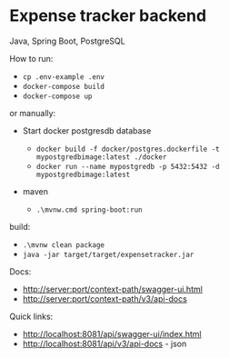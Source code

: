 # Expense tracker backend

Java, Spring Boot, PostgreSQL

How to run:

- `cp .env-example .env`
- `docker-compose build`
- `docker-compose up`

or manually:

- Start docker postgresdb database

  - `docker build -f docker/postgres.dockerfile -t mypostgredbimage:latest ./docker`
  - `docker run --name mypostgredb -p 5432:5432 -d mypostgredbimage:latest`

- maven

  - `.\mvnw.cmd spring-boot:run`

build:

- `.\mvnw clean package`
- `java -jar target/target/expensetracker.jar`

Docs:

- [http://server:port/context-path/swagger-ui.html](http://server:port/context-path/swagger-ui.html)
- [http://server:port/context-path/v3/api-docs](http://server:port/context-path/v3/api-docs)

Quick links:

- [http://localhost:8081/api/swagger-ui/index.html](http://localhost:8081/api/swagger-ui/index.html)
- [http://localhost:8081/api/v3/api-docs](http://localhost:8081/api/v3/api-docs) - json
